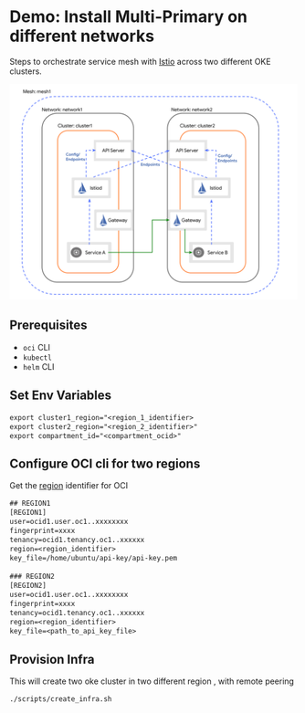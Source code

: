 # Demo: Install Multi-Primary on different networks

Steps to orchestrate service mesh with [Istio](https://istio.io/) across two different OKE clusters.

![dual-screenshot](images/mutli-primary.svg)

## Prerequisites

- `oci` CLI
- `kubectl`
- `helm` CLI



## Set Env Variables

```
export cluster1_region="<region_1_identifier>
export cluster2_region="<region_2_identifier>"
export compartment_id="<compartment_ocid>"

```

## Configure OCI cli for two regions

Get the [region](https://docs.oracle.com/en-us/iaas/Content/General/Concepts/regions.htm#About) identifier for OCI

```
## REGION1
[REGION1]
user=ocid1.user.oc1..xxxxxxxx
fingerprint=xxxx
tenancy=ocid1.tenancy.oc1..xxxxxx
region=<region_identifier>
key_file=/home/ubuntu/api-key/api-key.pem

### REGION2
[REGION2]
user=ocid1.user.oc1..xxxxxxxx
fingerprint=xxxx
tenancy=ocid1.tenancy.oc1..xxxxxx
region=<region_identifier>
key_file=<path_to_api_key_file>
```

## Provision Infra

This will create two oke cluster in two different region , with remote peering

```
./scripts/create_infra.sh

```
